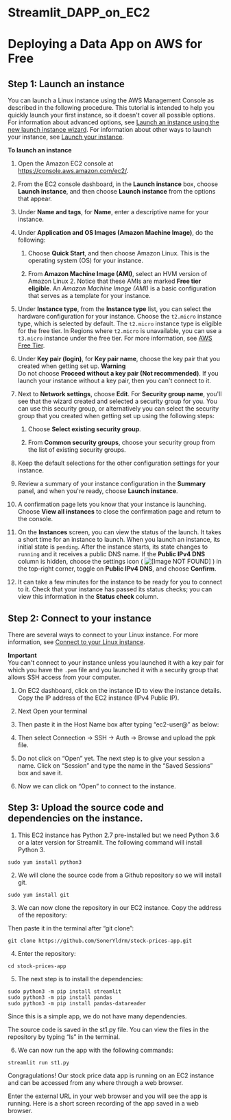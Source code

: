 # Streamlit_DAPP_on_EC2

Deploying a Data App on AWS for Free
===================================

## Step 1: Launch an instance<a name="ec2-launch-instance"></a>

You can launch a Linux instance using the AWS Management Console as described in the following procedure\. This tutorial is intended to help you quickly launch your first instance, so it doesn't cover all possible options\. For information about advanced options, see [Launch an instance using the new launch instance wizard](ec2-launch-instance-wizard.md)\. For information about other ways to launch your instance, see [Launch your instance](LaunchingAndUsingInstances.md)\.

**To launch an instance**

1. Open the Amazon EC2 console at [https://console\.aws\.amazon\.com/ec2/](https://console.aws.amazon.com/ec2/)\.

1. From the EC2 console dashboard, in the **Launch instance** box, choose **Launch instance**, and then choose **Launch instance** from the options that appear\.

1. Under **Name and tags**, for **Name**, enter a descriptive name for your instance\.

1. Under **Application and OS Images \(Amazon Machine Image\)**, do the following:

   1. Choose **Quick Start**, and then choose Amazon Linux\. This is the operating system \(OS\) for your instance\.

   1. From **Amazon Machine Image \(AMI\)**, select an HVM version of Amazon Linux 2\. Notice that these AMIs are marked **Free tier eligible**\. An *Amazon Machine Image \(AMI\)* is a basic configuration that serves as a template for your instance\.

1. Under **Instance type**, from the **Instance type** list, you can select the hardware configuration for your instance\. Choose the `t2.micro` instance type, which is selected by default\. The `t2.micro` instance type is eligible for the free tier\. In Regions where `t2.micro` is unavailable, you can use a `t3.micro` instance under the free tier\. For more information, see [AWS Free Tier](https://aws.amazon.com/free/)\.

1. Under **Key pair \(login\)**, for **Key pair name**, choose the key pair that you created when getting set up\.
**Warning**  
Do not choose **Proceed without a key pair \(Not recommended\)**\. If you launch your instance without a key pair, then you can't connect to it\.

1. Next to **Network settings**, choose **Edit**\. For **Security group name**, you'll see that the wizard created and selected a security group for you\. You can use this security group, or alternatively you can select the security group that you created when getting set up using the following steps:

   1. Choose **Select existing security group**\.

   1. From **Common security groups**, choose your security group from the list of existing security groups\.

1. Keep the default selections for the other configuration settings for your instance\. 

1. Review a summary of your instance configuration in the **Summary** panel, and when you're ready, choose **Launch instance**\.

1. A confirmation page lets you know that your instance is launching\. Choose **View all instances** to close the confirmation page and return to the console\.

1. On the **Instances** screen, you can view the status of the launch\. It takes a short time for an instance to launch\. When you launch an instance, its initial state is `pending`\. After the instance starts, its state changes to `running` and it receives a public DNS name\. If the **Public IPv4 DNS** column is hidden, choose the settings icon \( ![\[Image NOT FOUND\]](http://docs.aws.amazon.com/AWSEC2/latest/UserGuide/images/settings-icon.png) \) in the top\-right corner, toggle on **Public IPv4 DNS**, and choose **Confirm**\.

1. It can take a few minutes for the instance to be ready for you to connect to it\. Check that your instance has passed its status checks; you can view this information in the **Status check** column\.

## Step 2: Connect to your instance<a name="ec2-connect-to-instance-linux"></a>

There are several ways to connect to your Linux instance\. For more information, see [Connect to your Linux instance](AccessingInstances.md)\.

**Important**  
You can't connect to your instance unless you launched it with a key pair for which you have the `.pem` file and you launched it with a security group that allows SSH access from your computer\.

1. On EC2 dashboard, click on the instance ID to view the instance details. Copy the IP address of the EC2 instance (IPv4 Public IP).

2. Next Open your terminal

3. Then paste it in the Host Name box after typing “ec2-user@” as below:

4. Then select Connection -> SSH -> Auth -> Browse and upload the ppk file.

5. Do not click on “Open” yet. The next step is to give your session a name. Click on “Session” and type the name in the “Saved Sessions” box and save it.

6. Now we can click on “Open” to connect to the instance.


## Step 3: Upload the source code and dependencies on the instance.

1. This EC2 instance has Python 2.7 pre-installed but we need Python 3.6 or a later version for Streamlit. The following command will install Python 3.

```
sudo yum install python3
```

2. We will clone the source code from a Github repository so we will install git.

```
sudo yum install git
```

3. We can now clone the repository in our EC2 instance. Copy the address of the repository:

Then paste it in the terminal after “git clone”:
```
git clone https://github.com/SonerYldrm/stock-prices-app.git
```

4. Enter the repository:

```
cd stock-prices-app
```

5. The next step is to install the dependencies:

```
sudo python3 -m pip install streamlit
sudo python3 -m pip install pandas
sudo python3 -m pip install pandas-datareader
```

Since this is a simple app, we do not have many dependencies.

The source code is saved in the st1.py file. You can view the files in the repository by typing “ls” in the terminal.

6. We can now run the app with the following commands:

```
streamlit run st1.py
```


Congragulations! Our stock price data app is running on an EC2 instance and can be accessed from any where through a web browser.

Enter the external URL in your web browser and you will see the app is running. Here is a short screen recording of the app saved in a web browser.

